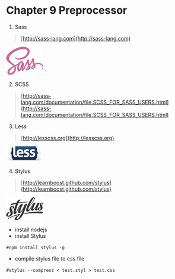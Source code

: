 # Chapter 9 Preprocessor

1. Sass

  > [http://sass-lang.com](http://sass-lang.com)

  <img src="../image/css/logo_sass.png" title="Sass" width="100">

2. SCSS

  > [http://sass-lang.com/documentation/file.SCSS_FOR_SASS_USERS.html](http://sass-lang.com/documentation/file.SCSS_FOR_SASS_USERS.html)
  
3. Less
  > [http://lesscss.org](http://lesscss.org)
  
  <img src="../image/css/logo_less.png" title="Less" width="100">
  
4. Stylus
  
  > [http://learnboost.github.com/stylus](http://learnboost.github.com/stylus)

  <img src="../image/css/logo_stylus.svg" title="Stylus" width="100">


  - install nodejs
  - install Stylus

  ```
  #npm install stylus -g
  ```

  - compile stylus file to css file

  ```
  #stylus --compress < test.styl > test.css
  ```